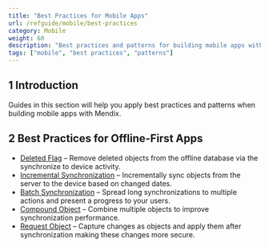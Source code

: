 ```yaml
---
title: "Best Practices for Mobile Apps"
url: /refguide/mobile/best-practices
category: Mobile
weight: 60
description: "Best practices and patterns for building mobile apps with Mendix."
tags: ["mobile", "best practices", "patterns"]
---
```


## 1 Introduction

Guides in this section will help you apply best practices and patterns when building mobile apps with Mendix.

## 2 Best Practices for Offline-First Apps

* [Deleted Flag](/refguide/mobile/best-practices/deleted-flag/) – Remove deleted objects from the offline database via the synchronize to device activity.
* [Incremental Synchronization](/refguide/mobile/best-practices/incremental-synchronization/) – Incrementally sync objects from the server to the device based on changed dates.
* [Batch Synchronization](/refguide/mobile/best-practices/batch-synchronization/) – Spread long synchronizations to multiple actions and present a progress to your users.
* [Compound Object](/refguide/mobile/best-practices/compound-object/) – Combine multiple objects to improve synchronization performance.
* [Request Object](/refguide/mobile/best-practices/request-object/) – Capture changes as objects and apply them after synchronization making these changes more secure.
